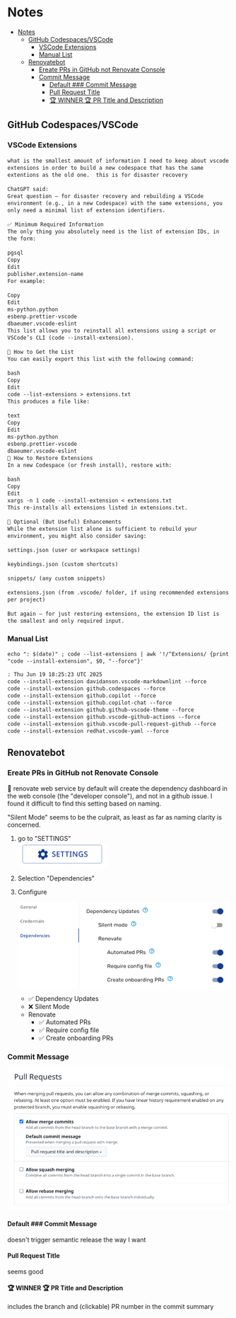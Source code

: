 # Notes

<!-- markdownlint-disable MD007 -->
<!--ts-->
* [Notes](#notes)
   * [GitHub Codespaces/VSCode](#github-codespacesvscode)
      * [VSCode Extensions](#vscode-extensions)
      * [Manual List](#manual-list)
   * [Renovatebot](#renovatebot)
      * [Ereate PRs in GitHub not Renovate Console](#ereate-prs-in-github-not-renovate-console)
      * [Commit Message](#commit-message)
         * [Default ### Commit Message](#default--commit-message)
         * [Pull Request Title](#pull-request-title)
         * [🏆 WINNER 🏆 PR Title and Description](#-winner--pr-title-and-description)
<!--te-->
<!-- markdownlint-enable MD007 -->

## GitHub Codespaces/VSCode

### VSCode Extensions

```text
what is the smallest amount of information I need to keep about vscode extensions in order to build a new codespace that has the same extentions as the old one.  this is for disaster recovery 

ChatGPT said:
Great question — for disaster recovery and rebuilding a VSCode environment (e.g., in a new Codespace) with the same extensions, you only need a minimal list of extension identifiers.

✅ Minimum Required Information
The only thing you absolutely need is the list of extension IDs, in the form:

pgsql
Copy
Edit
publisher.extension-name
For example:

Copy
Edit
ms-python.python
esbenp.prettier-vscode
dbaeumer.vscode-eslint
This list allows you to reinstall all extensions using a script or VSCode’s CLI (code --install-extension).

🧰 How to Get the List
You can easily export this list with the following command:

bash
Copy
Edit
code --list-extensions > extensions.txt
This produces a file like:

text
Copy
Edit
ms-python.python
esbenp.prettier-vscode
dbaeumer.vscode-eslint
🔁 How to Restore Extensions
In a new Codespace (or fresh install), restore with:

bash
Copy
Edit
xargs -n 1 code --install-extension < extensions.txt
This re-installs all extensions listed in extensions.txt.

📝 Optional (But Useful) Enhancements
While the extension list alone is sufficient to rebuild your environment, you might also consider saving:

settings.json (user or workspace settings)

keybindings.json (custom shortcuts)

snippets/ (any custom snippets)

extensions.json (from .vscode/ folder, if using recommended extensions per project)

But again — for just restoring extensions, the extension ID list is the smallest and only required input.

```

### Manual List

<!-- extension-list -->

```shell
echo ": $(date)" ; code --list-extensions | awk '!/^Extensions/ {print "code --install-extension", $0, "--force"}'
```

```shell
: Thu Jun 19 18:25:23 UTC 2025
code --install-extension davidanson.vscode-markdownlint --force
code --install-extension github.codespaces --force
code --install-extension github.copilot --force
code --install-extension github.copilot-chat --force
code --install-extension github.github-vscode-theme --force
code --install-extension github.vscode-github-actions --force
code --install-extension github.vscode-pull-request-github --force
code --install-extension redhat.vscode-yaml --force
```
<!-- tsil-noisnetxe -->

## Renovatebot

### Ereate PRs in GitHub not Renovate Console

🦠 renovate web service by default will create the dependency dashboard in the
 web console (the "developer console"), and not in a github issue.
  I found it difficult to find this setting based on naming.

"Silent Mode" seems to be the culprait, as least as far as naming clarity is concerned.

1. go to "SETTINGS"  
   ![Mend Renovate Settings](mend-renovate-settings.png)

1. Selection "Dependencies"

1. Configure

   ![Renovate Config Example](renovate-config.png)

   * ✅ Dependency Updates
   * ❌ Silent Mode
   * Renovate
     * ✅ Automated PRs
     * ✅ Require config file
     * ✅ Create onboarding PRs

### Commit Message

![PR Settings](pr-settings.png)

#### Default ### Commit Message

doesn't trigger semantic release the
way I want

#### Pull Request Title

seems good

#### 🏆 WINNER 🏆 PR Title and Description

includes the branch and (clickable) PR number in the commit summary
